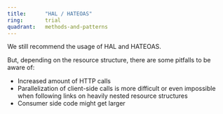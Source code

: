 ```yaml
---
title:      "HAL / HATEOAS"
ring:       trial
quadrant:   methods-and-patterns
---
```


We still recommend the usage of HAL and HATEOAS.
 
But, depending on the resource structure, there are some pitfalls to be aware of:
- Increased amount of HTTP calls
- Parallelization of client-side calls is more difficult or even impossible when following links on heavily nested resource structures
- Consumer side code might get larger
